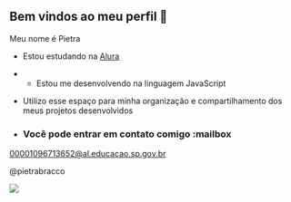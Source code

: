 ## Bem vindos ao meu perfil 💙

Meu nome é Pietra 

- Estou estudando na [Alura](https://www.alura.com.br)
- - Estou me desenvolvendo na linguagem JavaScript
- Utilizo esse espaço para minha organização e compartilhamento dos meus projetos desenvolvidos

- ### Você pode entrar em contato comigo :mailbox

00001096713652@al.educacao.sp.gov.br

@pietrabracco

![](https://media1.tenor.com/m/6BYfHK6j-4oAAAAC/tina-templeton-baby.gif)
